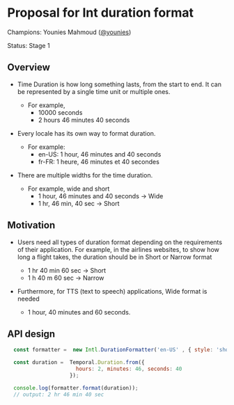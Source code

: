 # Proposal for Int duration format
Champions: Younies Mahmoud ([@younies](https://github.com/younies))

Status: Stage 1

## Overview

* Time Duration is how long something lasts, from the start to end. It can be represented by a single time unit or multiple ones. 
  - For example,
    - 10000 seconds
    - 2 hours 46 minutes 40 seconds

* Every locale has its own way to format duration. 
  - For example:
    - en-US: 1 hour, 46 minutes and 40 seconds
    - fr-FR: 1 heure, 46 minutes et 40 secondes

* There are multiple widths for the time duration.
  - For example, wide and short
    - 1 hour, 46 minutes and 40 seconds → Wide
    - 1 hr, 46 min, 40 sec → Short

## Motivation

* Users need all types of duration format depending on the requirements of their application. For example, in the airlines websites, to show how long a flight takes, the duration should be in Short or Narrow format
  - 1 hr 40 min 60 sec → Short 
  - 1 h 40 m 60 sec  → Narrow

* Furthermore, for TTS (text to speech) applications, Wide format is needed
  - 1 hour, 40 minutes and 60 seconds.


## API design

  ```javascript
    const formatter =  new Intl.DurationFormatter('en-US' , { style: 'short', fields: 'hours-minutes-seconds'});

    const duration =  Temporal.Duration.from({
                        hours: 2, minutes: 46, seconds: 40
                      });

    console.log(formatter.format(duration));
    // output: 2 hr 46 min 40 sec
  ```
